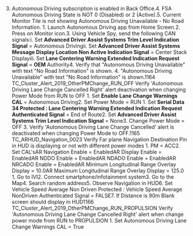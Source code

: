 3. Autonomous Driving subscription is enabled in Back Office.4. FSA Autonomous Driving State is NOT 0 (Disabled) or 2 (Active).5. Current Monitor Tile is not showing Autonomous Driving Unavailable - No Road Information. 1. Launch Autonomous Driving app from Home Screen.2. Press on Monitor icon.3. Using Vehicle Spy, send the following CAN signals:i. Set **Advanced Driver Assist Systems Trim Level Indication Signal** = Autonomous Drivingii. Set **Advanced Driver Assist Systems Message Display Location Non Active Indication Signal** = Center Stack Displayiii. Set **Lane Centering Warning Extended Indication Request Signal** = **OEM** Authority4. Verify that "Autonomous Driving Unavailable" with text "No Road Information" is shown. 4. "Autonomous Driving Unavailable" with text "No Road Information" is shown.1164 TC_Cluster_Alert_2019_OtherPMChange_RUN_OFF Verify 'Autonomous Driving Lane Change Cancelled Right' alert deactivation when changing Power Mode from RUN to OFF 1. Set **Enable Lane Change Warnings CAL** = Autonomous Driving2. Set Power Mode = RUN 1. Set **Serial Data 34 Protected : Lane Centering Warning Extended Indication Request Authenticated Signal** = End of Route2. Set **Advanced Driver Assist Systems Trim Level Indication Signal** = None3. Change Power Mode = OFF 3. Verify 'Autonomous Driving Lane Change Cancelled' alert is deactivated when changing Power Mode to OFF.1165 TC_ARHUD_Navigation_0023 Verify Far plane Navigation Destination Pin in HUD is displaying or not with different power modes 1. PM = ACC2. Set CAL'sAR Navigation Enable = EnabledAR Display Enable = EnabledAR NDDO Enable = EnabledAR NDADO Enable = EnabledAR NRCADO Enable = EnabledAR Minimum Longitudinal Range Overlay Display = 10.0AR Maximum Longitudinal Range Overlay Display = 125.0 1. Go to IVI2. Connect smartphone/infotainment system3. Go to the Map4. Search random address5. Observe Navigation in HUD6. Set Vehicle Speed Average Non Driven Protected : Vehicle Speed Average NonDriven Authenticated Signal = FALSE7. If Distance is 90m Blank screen should display in HUD1166 TC_Cluster_Alert_2019_OtherPMChange_RUN_PROPULSION Verify 'Autonomous Driving Lane Change Cancelled Right' alert when change power mode from RUN to PROPULSION 1. Set Autonomous Driving Lane Change Warnings CAL = True